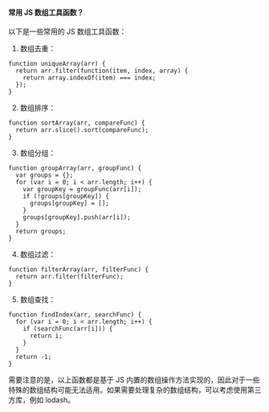 <!--
 * @Author: Shu Binqi
 * @Date: 2023-03-30 20:40:35
 * @LastEditors: Shu Binqi
 * @LastEditTime: 2023-03-30 22:05:26
 * @Description: 数组工具函数（1题）
 * @Version: 1.0.0
 * @FilePath: \interviewQuestions\前端项目\前端项目封装\常用工具函数\数组工具函数.md
-->

#### 常用 JS 数组工具函数？

以下是一些常用的 JS 数组工具函数：

1. 数组去重：

```
function uniqueArray(arr) {
  return arr.filter(function(item, index, array) {
    return array.indexOf(item) === index;
  });
}
```

2. 数组排序：

```
function sortArray(arr, compareFunc) {
  return arr.slice().sort(compareFunc);
}
```

3. 数组分组：

```
function groupArray(arr, groupFunc) {
  var groups = {};
  for (var i = 0; i < arr.length; i++) {
    var groupKey = groupFunc(arr[i]);
    if (!groups[groupKey]) {
      groups[groupKey] = [];
    }
    groups[groupKey].push(arr[i]);
  }
  return groups;
}
```

4. 数组过滤：

```
function filterArray(arr, filterFunc) {
  return arr.filter(filterFunc);
}
```

5. 数组查找：

```
function findIndex(arr, searchFunc) {
  for (var i = 0; i < arr.length; i++) {
    if (searchFunc(arr[i])) {
      return i;
    }
  }
  return -1;
}
```

需要注意的是，以上函数都是基于 JS 内置的数组操作方法实现的，因此对于一些特殊的数组结构可能无法适用。如果需要处理复杂的数组结构，可以考虑使用第三方库，例如 lodash。
